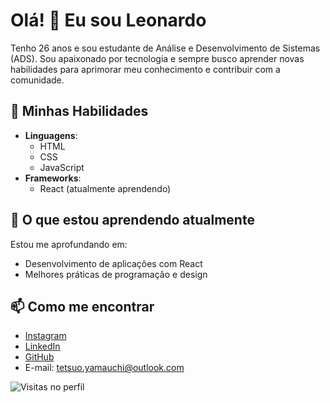 # Olá! 👋 Eu sou Leonardo

Tenho 26 anos e sou estudante de Análise e Desenvolvimento de Sistemas (ADS). Sou apaixonado por tecnologia e sempre busco aprender novas habilidades para aprimorar meu conhecimento e contribuir com a comunidade.

## 🚀 Minhas Habilidades

- **Linguagens**: 
  - HTML
  - CSS
  - JavaScript
- **Frameworks**: 
  - React (atualmente aprendendo)

## 🌱 O que estou aprendendo atualmente

Estou me aprofundando em:
- Desenvolvimento de aplicações com React
- Melhores práticas de programação e design

## 📫 Como me encontrar

- [Instagram](https://www.instagram.com/leo_yamauch1/)
- [LinkedIn](https://www.linkedin.com/in/leonardo-yamauchi-715aa1332/)
- [GitHub](https://github.com/tetsuoyamauchi)
- E-mail: [tetsuo.yamauchi@outlook.com](mailto:tetsuo.yamauchi@outlook.com)

![Visitas no perfil](https://komarev.com/ghpvc/?username=tetsuoyamauchi&color=green)
